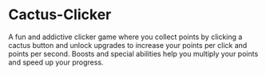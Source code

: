 # Cactus-Clicker
A fun and addictive clicker game where you collect points by clicking a cactus button and unlock upgrades to increase your points per click and points per second. Boosts and special abilities help you multiply your points and speed up your progress. 
